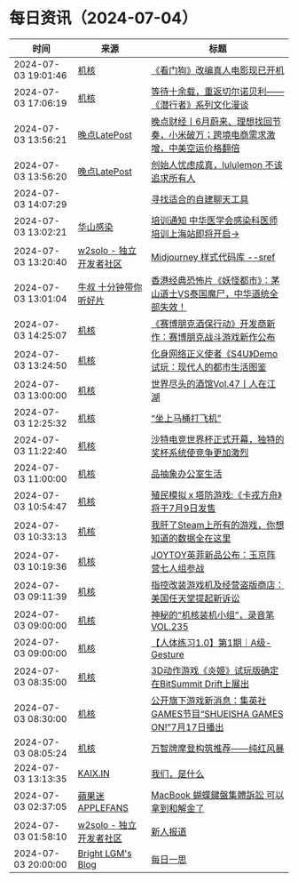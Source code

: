 ﻿# 每日资讯（2024-07-04）

|时间|来源|标题|
|---|---|---|
|2024-07-03 19:01:46|[机核](https://www.gcores.com/rss)|[《看门狗》改编真人电影现已开机](https://www.gcores.com/articles/184450)|
|2024-07-03 17:06:19|[机核](https://www.gcores.com/rss)|[等待十余载，重返切尔诺贝利——《潜行者》系列文化漫谈](https://www.gcores.com/articles/184445)|
|2024-07-03 13:56:21|[晚点LatePost](https://feedpress.me/wx-postlate)|[​晚点财经丨6月蔚来、理想找回节奏，小米破万；跨境电商需求激增，中美空运价格翻倍](http://mp.weixin.qq.com/s?__biz=MzU3Mjk1OTQ0Ng%3D%3D&mid=2247517741&idx=2&sn=925e28531c6ef50ff2cde1cbb2213039)|
|2024-07-03 13:56:20|[晚点LatePost](https://feedpress.me/wx-postlate)|[创始人忧虑成真，lululemon 不该追求所有人](http://mp.weixin.qq.com/s?__biz=MzU3Mjk1OTQ0Ng%3D%3D&mid=2247517741&idx=1&sn=b163ffc55260297d48790f593e260e9c)|
|2024-07-03 14:07:29|[](http://blog.fivest.one/feed)|[寻找适合的自建聊天工具](https://blog.fivest.one/archives/6782)|
|2024-07-03 13:02:21|[华山感染](https://feedpress.me/wx-hsinfect)|[培训通知 中华医学会感染科医师培训上海站即将开启→](http://mp.weixin.qq.com/s?__biz=Mzk0ODIzMjMxNQ%3D%3D&mid=2247503408&idx=1&sn=c3339cc3d04888243fb158dbdae223fc)|
|2024-07-03 13:20:40|[w2solo - 独立开发者社区](https://w2solo.com/topics/feed)|[Midjourney 样式代码库 --sref ](https://w2solo.com/topics/4739)|
|2024-07-03 13:01:04|[牛叔 十分钟带你听好片](https://getpodcast.xyz/data/ximalaya/11534451.xml)|[香港经典恐怖片《妖怪都市》：茅山道士VS泰国魔尸，中华道统全部失效！](https://www.ximalaya.com/sound/738848673)|
|2024-07-03 14:25:07|[机核](https://www.gcores.com/rss)|[《赛博朋克酒保行动》开发商新作：赛博朋克战斗游戏新作公布](https://www.gcores.com/articles/184442)|
|2024-07-03 13:24:50|[机核](https://www.gcores.com/rss)|[化身网络正义使者《S4U》Demo试玩：现代人的都市生活图鉴](https://www.gcores.com/articles/184437)|
|2024-07-03 13:00:00|[机核](https://www.gcores.com/rss)|[世界尽头的酒馆Vol.47丨人在江湖](https://www.gcores.com/radios/184425)|
|2024-07-03 12:25:32|[机核](https://www.gcores.com/rss)|[“坐上马桶打飞机”](https://www.gcores.com/videos/184434)|
|2024-07-03 11:22:40|[机核](https://www.gcores.com/rss)|[沙特电竞世界杯正式开幕，独特的奖杯系统使竞争更加激烈](https://www.gcores.com/articles/184431)|
|2024-07-03 11:00:00|[机核](https://www.gcores.com/rss)|[品抽象办公室生活](https://www.gcores.com/videos/184423)|
|2024-07-03 10:54:47|[机核](https://www.gcores.com/rss)|[殖民模拟ｘ塔防游戏:《卡戎方舟》将于7月9日发售](https://www.gcores.com/articles/184432)|
|2024-07-03 10:33:13|[机核](https://www.gcores.com/rss)|[我肝了Steam上所有的游戏，你想知道的数据全在这里](https://www.gcores.com/videos/184422)|
|2024-07-03 10:19:36|[机核](https://www.gcores.com/rss)|[JOYTOY英菲新品公布：玉京阵营七人组参战](https://www.gcores.com/articles/184430)|
|2024-07-03 09:11:39|[机核](https://www.gcores.com/rss)|[指控改装游戏机及经营盗版商店：美国任天堂提起新诉讼](https://www.gcores.com/articles/184427)|
|2024-07-03 09:00:00|[机核](https://www.gcores.com/rss)|[神秘的“机核装机小组”，录音笔 VOL.235](https://www.gcores.com/radios/184421)|
|2024-07-03 09:00:00|[机核](https://www.gcores.com/rss)|[【人体练习1.0】第1期｜A级-Gesture](https://www.gcores.com/videos/184393)|
|2024-07-03 08:35:00|[机核](https://www.gcores.com/rss)|[3D动作游戏《炎姬》试玩版确定在BitSummit Drift上展出](https://www.gcores.com/articles/184418)|
|2024-07-03 08:30:00|[机核](https://www.gcores.com/rss)|[公开旗下游戏新消息：集英社GAMES节目“SHUEISHA GAMES ON!”7月17日播出](https://www.gcores.com/articles/184419)|
|2024-07-03 08:05:24|[机核](https://www.gcores.com/rss)|[万智牌摩登构筑推荐——纯红风暴](https://www.gcores.com/videos/184412)|
|2024-07-03 13:13:35|[KAIX.IN](https://kaix.in/feed/)|[我们，是什么](https://kaix.in/2024/0703-middle-o-year/)|
|2024-07-03 02:37:05|[蘋果迷 APPLEFANS](https://applefans.today/feed/)|[MacBook 蝴蝶鍵盤集體訴訟 可以拿到和解金了](https://applefans.today/2024-07-apple-lawsuit-macbook-pro-butterfly-keyboard-payout/)|
|2024-07-03 01:58:10|[w2solo - 独立开发者社区](https://w2solo.com/topics/feed)|[新人报道](https://w2solo.com/topics/4738)|
|2024-07-03 20:00:00|[Bright LGM's Blog](https://brightliao.com/atom.xml)|[每日一思](http://brightliao.com/2024/07/03/daily-thoughts/)|
